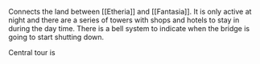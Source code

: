 Connects the land between [[Etheria]] and [[Fantasia]]. It is only active at night and there are a series of towers with shops and hotels to stay in during the day time. There is a bell system to indicate when the bridge is going to start shutting down.

Central tour is 